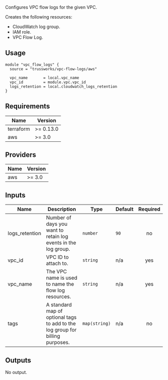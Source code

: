 Configures VPC flow logs for the given VPC.

Creates the following resources:

* CloudWatch log group.
* IAM role.
* VPC Flow Log.

## Usage

```hcl
module "vpc_flow_logs" {
  source = "trussworks/vpc-flow-logs/aws"

  vpc_name       = local.vpc_name
  vpc_id         = module.vpc.vpc_id
  logs_retention = local.cloudwatch_logs_retention
}
```

<!-- BEGINNING OF PRE-COMMIT-TERRAFORM DOCS HOOK -->
## Requirements

| Name | Version |
|------|---------|
| terraform | >= 0.13.0 |
| aws | >= 3.0 |

## Providers

| Name | Version |
|------|---------|
| aws | >= 3.0 |

## Inputs

| Name | Description | Type | Default | Required |
|------|-------------|------|---------|:--------:|
| logs\_retention | Number of days you want to retain log events in the log group. | `number` | `90` | no |
| vpc\_id | VPC ID to attach to. | `string` | n/a | yes |
| vpc\_name | The VPC name is used to name the flow log resources. | `string` | n/a | yes |
| tags | A standard map of optional tags to add to the log group for billing purposes. | `map(string)` | n/a | no |

## Outputs

No output.

<!-- END OF PRE-COMMIT-TERRAFORM DOCS HOOK -->

